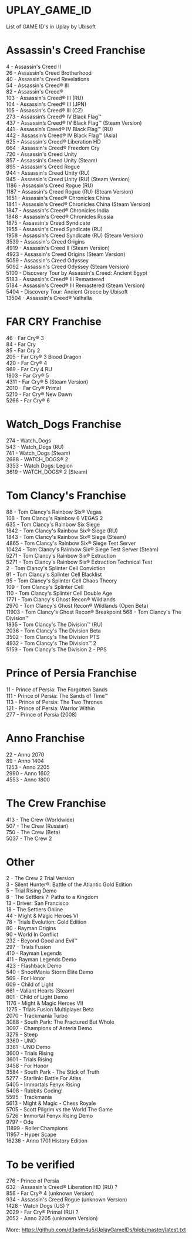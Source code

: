 # UPLAY_GAME_ID
List of GAME ID's in Uplay by Ubisoft

# Assassin's Creed Franchise
4 - Assassin's Creed II  
26 - Assassin's Creed Brotherhood  
40 - Assassin's Creed Revelations  
54 - Assassin's Creed® III  
82 - Assassin's Creed®  
103 - Assassin's Creed® III (RU)  
104 - Assassin's Creed® III (JPN)  
105 - Assassin's Creed® III (CZ)  
273 - Assassin’s Creed® IV Black Flag™  
437 - Assassin’s Creed® IV Black Flag™ (Steam Version)  
441 - Assassin’s Creed® IV Black Flag™ (RU)  
442 - Assassin’s Creed® IV Black Flag™ (Asia)  
625 - Assassin's Creed® Liberation HD  
664 - Assassin's Creed® Freedom Cry  
720 - Assassin's Creed Unity  
857 - Assassin's Creed Unity (Steam)  
895 - Assassin's Creed Rogue  
944 - Assassin's Creed Unity (RU)  
945 - Assassin's Creed Unity (RU) (Steam Version)  
1186 - Assassin's Creed Rogue (RU)  
1187 - Assassin's Creed Rogue (RU) (Steam Version)  
1651 - Assassin's Creed® Chronicles China  
1841 - Assassin's Creed® Chronicles China (Steam Version)  
1847 - Assassin's Creed® Chronicles India  
1848 - Assassin's Creed® Chronicles Russia  
1875 - Assassin's Creed Syndicate  
1955 - Assassin's Creed Syndicate (RU)  
1958 - Assassin's Creed Syndicate (RU) (Steam Version)  
3539 - Assassin's Creed Origins  
4919 - Assassin's Creed II (Steam Version)  
4923 - Assassin's Creed Origins (Steam Version)  
5059 - Assassin's Creed Odyssey  
5092 - Assassin's Creed Odyssey (Steam Version)  
5100 - Discovery Tour by Assassin's Creed: Ancient Egypt  
5183 - Assassin's Creed® III Remastered  
5184 - Assassin's Creed® III Remastered (Steam Version)  
5404 - Discovery Tour: Ancient Greece by Ubisoft  
13504 - Assassin's Creed® Valhalla

# FAR CRY Franchise
46 - Far Cry® 3  
84 - Far Cry  
85 - Far Cry 2  
205 - Far Cry® 3 Blood Dragon  
420 - Far Cry® 4  
969 - Far Cry 4 RU  
1803 - Far Cry® 5  
4311 - Far Cry® 5 (Steam Version)  
2010 - Far Cry® Primal  
5210 - Far Cry® New Dawn  
5266 - Far Cry® 6

# Watch_Dogs Franchise
274 - Watch_Dogs  
543 - Watch_Dogs (RU)  
741 - Watch_Dogs (Steam)  
2688 - WATCH_DOGS® 2  
3353 - Watch Dogs: Legion  
3619 - WATCH_DOGS® 2 (Steam) 

# Tom Clancy's Franchise
88 - Tom Clancy's Rainbow Six® Vegas  
108 - Tom Clancy's Rainbow 6 VEGAS 2  
635 - Tom Clancy's Rainbow Six Siege  
1842 - Tom Clancy's Rainbow Six® Siege (RU)  
1843 - Tom Clancy's Rainbow Six® Siege (Steam)  
4865 - Tom Clancy's Rainbow Six® Siege Test Server  
10424 - Tom Clancy's Rainbow Six® Siege Test Server (Steam)  
5271 - Tom Clancy's Rainbow Six® Extraction  
5271 - Tom Clancy's Rainbow Six® Extraction Technical Test  
2 - Tom Clancy's Splinter Cell Conviction  
91 - Tom Clancy's Splinter Cell Blacklist  
95 - Tom Clancy's Splinter Cell Chaos Theory  
109 - Tom Clancy's Splinter Cell  
110 - Tom Clancy's Splinter Cell Double Age  
1771 - Tom Clancy's Ghost Recon® Wildlands  
2970 - Tom Clancy's Ghost Recon® Wildlands (Open Beta)  
11903 - Tom Clancy's Ghost Recon® Breakpoint
568 - Tom Clancy's The Division™  
1835 - Tom Clancy's The Division™ (RU)  
2036 - Tom Clancy's The Division Beta  
3502 - Tom Clancy's The Division PTS  
4932 - Tom Clancy's The Division™ 2  
5159 - Tom Clancy's The Division 2 - PPS  

# Prince of Persia Franchise
11 - Prince of Persia: The Forgotten Sands  
111 - Prince of Persia: The Sands of Time™  
113 - Prince of Persia: The Two Thrones  
121 - Prince of Persia: Warrior Within  
277 - Prince of Persia (2008)

# Anno Franchise
22 - Anno 2070  
89 - Anno 1404  
1253 - Anno 2205   
2990 - Anno 1602  
4553 - Anno 1800

# The Crew Franchise
413 - The Crew (Worldwide)  
507 - The Crew (Russian)  
750 - The Crew (Beta)  
5037 - The Crew 2  

# Other
2 - The Crew 2 Trial Version  
3 - Silent Hunter®: Battle of the Atlantic Gold Edition  
5 - Trial Rising Demo  
8 - The Settlers 7: Paths to a Kingdom  
13 - Driver: San Francisco  
18 - The Settlers Online  
44 - Might & Magic Heroes VI  
78 - Trials Evolution: Gold Edition  
80 - Rayman Origins  
90 - World In Conflict  
232 - Beyond Good and Evil™  
297 - Trials Fusion  
410 - Rayman Legends  
411 - Rayman Legends Demo  
423 - Flashback Demo  
540 - ShootMania Storm Elite Demo  
569 - For Honor  
609 - Child of Light  
661 - Valiant Hearts (Steam)  
801 - Child of Light Demo  
1176 - Might & Magic Heroes VII  
1275 - Trials Fusion Multiplayer Beta  
2070 - Trackmania Turbo  
3088 - South Park: The Fractured But Whole  
3097 - Champions of Anteria Demo  
3279 - Steep  
3360 - UNO  
3361 - UNO Demo  
3600 - Trials Rising  
3601 - Trials Rising  
3458 - For Honor  
3584 - South Park - The Stick of Truth  
5277 - Starlink: Battle For Atlas  
5405 - Immortals Fenyx Rising  
5408 - Rabbits Coding!  
5595 - Trackmania  
5613 - Might & Magic - Chess Royale  
5705 - Scott Pilgrim vs the World The Game  
5726 - Immortal Fenyx Rising Demo  
9797 - Ode  
11899 - Roller Champions  
11957 - Hyper Scape  
16238 - Anno 1701 History Edition  

# To be verified
276 - Prince of Persia  
632 - Assassin's Creed® Liberation HD (RU) ?  
856 - Far Cry® 4 (unknown Version)  
934 - Assassin's Creed Rogue (unknown Version)  
1428 - Watch Dogs (US) ?  
2029 - Far Cry® Primal (RU) ?  
2052 - Anno 2205 (unknown Version)  

More: https://github.com/d3adm4u5/UplayGameIDs/blob/master/latest.txt
